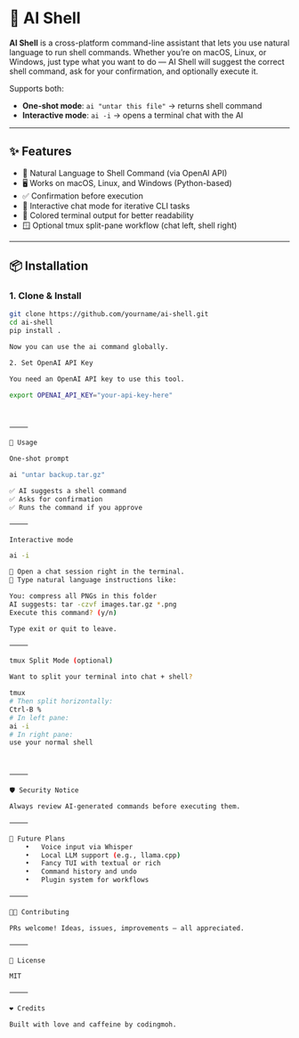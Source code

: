 # 🧠 AI Shell

**AI Shell** is a cross-platform command-line assistant that lets you use natural language to run shell commands. Whether you’re on macOS, Linux, or Windows, just type what you want to do — AI Shell will suggest the correct shell command, ask for your confirmation, and optionally execute it.

Supports both:
- **One-shot mode**: `ai "untar this file"` → returns shell command
- **Interactive mode**: `ai -i` → opens a terminal chat with the AI

---

## ✨ Features

- 🧠 Natural Language to Shell Command (via OpenAI API)
- 🖥️ Works on macOS, Linux, and Windows (Python-based)
- ✅ Confirmation before execution
- 💬 Interactive chat mode for iterative CLI tasks
- 🎨 Colored terminal output for better readability
- 🪟 Optional tmux split-pane workflow (chat left, shell right)

---

## 📦 Installation

### 1. Clone & Install

```bash
git clone https://github.com/yourname/ai-shell.git
cd ai-shell
pip install .

Now you can use the ai command globally.

2. Set OpenAI API Key

You need an OpenAI API key to use this tool.

export OPENAI_API_KEY="your-api-key-here"



⸻

🚀 Usage

One-shot prompt

ai "untar backup.tar.gz"

✅ AI suggests a shell command
✅ Asks for confirmation
✅ Runs the command if you approve

⸻

Interactive mode

ai -i

🧠 Open a chat session right in the terminal.
💬 Type natural language instructions like:

You: compress all PNGs in this folder
AI suggests: tar -czvf images.tar.gz *.png
Execute this command? (y/n)

Type exit or quit to leave.

⸻

tmux Split Mode (optional)

Want to split your terminal into chat + shell?

tmux
# Then split horizontally:
Ctrl-B %
# In left pane:
ai -i
# In right pane:
use your normal shell



⸻

🛡️ Security Notice

Always review AI-generated commands before executing them.

⸻

🧱 Future Plans
	•	Voice input via Whisper
	•	Local LLM support (e.g., llama.cpp)
	•	Fancy TUI with textual or rich
	•	Command history and undo
	•	Plugin system for workflows

⸻

🧑‍💻 Contributing

PRs welcome! Ideas, issues, improvements — all appreciated.

⸻

📝 License

MIT

⸻

❤️ Credits

Built with love and caffeine by codingmoh.

